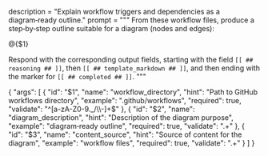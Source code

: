 description = "Explain workflow triggers and dependencies as a diagram‑ready outline."
prompt = """
From these workflow files, produce a step‑by‑step outline suitable for a diagram (nodes and edges):

@{$1}

Respond with the corresponding output fields, starting with the field `[[ ## reasoning ## ]]`, then `[[ ## template_markdown ## ]]`, and then ending with the marker for `[[ ## completed ## ]]`.
"""

{
  "args": [
    {
      "id": "$1",
      "name": "workflow_directory",
      "hint": "Path to GitHub workflows directory",
      "example": ".github/workflows",
      "required": true,
      "validate": "^[a-zA-Z0-9._/\\-]+$"
    },
    {
      "id": "$2",
      "name": "diagram_description",
      "hint": "Description of the diagram purpose",
      "example": "diagram‑ready outline",
      "required": true,
      "validate": ".+"
    },
    {
      "id": "$3",
      "name": "content_source",
      "hint": "Source of content for the diagram",
      "example": "workflow files",
      "required": true,
      "validate": ".+"
    }
  ]
}
